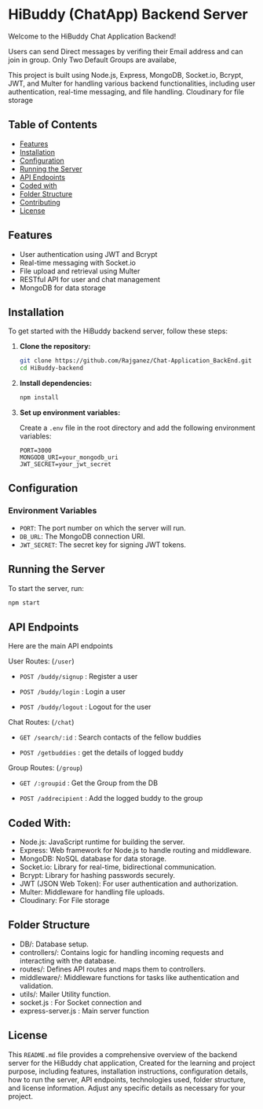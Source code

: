 # HiBuddy (ChatApp) Backend Server

Welcome to the HiBuddy Chat Application Backend!

Users can send Direct messages by verifing their Email address and can join in group. Only Two Default Groups are availabe,

This project is built using Node.js, Express, MongoDB, Socket.io, Bcrypt, JWT, and Multer for handling various backend functionalities, including user authentication, real-time messaging, and file handling. Cloudinary for file storage

## Table of Contents

- [Features](#features)
- [Installation](#installation)
- [Configuration](#configuration)
- [Running the Server](#running-the-server)
- [API Endpoints](#api-endpoints)
- [Coded with](#coded-with)
- [Folder Structure](#folder-structure)
- [Contributing](#contributing)
- [License](#license)

## Features

- User authentication using JWT and Bcrypt
- Real-time messaging with Socket.io
- File upload and retrieval using Multer
- RESTful API for user and chat management
- MongoDB for data storage

## Installation

To get started with the HiBuddy backend server, follow these steps:

1. **Clone the repository:**

   ```bash
   git clone https://github.com/Rajganez/Chat-Application_BackEnd.git
   cd HiBuddy-backend
   ```

2. **Install dependencies:**

   ```bash
   npm install
   ```

3. **Set up environment variables:**

   Create a `.env` file in the root directory and add the following environment variables:

   ```env
   PORT=3000
   MONGODB_URI=your_mongodb_uri
   JWT_SECRET=your_jwt_secret
   ```

## Configuration

### Environment Variables

- `PORT`: The port number on which the server will run.
- `DB_URL`: The MongoDB connection URI.
- `JWT_SECRET`: The secret key for signing JWT tokens.

## Running the Server

To start the server, run:

```bash
npm start
```

## API Endpoints

Here are the main API endpoints

User Routes: (`/user`)

- `POST /buddy/signup` : Register a user

- `POST /buddy/login` : Login a user

- `POST /buddy/logout` : Logout for the user

Chat Routes: (`/chat`)

- `GET /search/:id` : Search contacts of the fellow buddies

- `POST /getbuddies` : get the details of logged buddy

Group Routes: (`/group`)

- `GET /:groupid` : Get the Group from the DB

- `POST /addrecipient` : Add the logged buddy to the group

## Coded With: 

- Node.js: JavaScript runtime for building the server.
- Express: Web framework for Node.js to handle routing and middleware.
- MongoDB: NoSQL database for data storage.
- Socket.io: Library for real-time, bidirectional communication.
- Bcrypt: Library for hashing passwords securely.
- JWT (JSON Web Token): For user authentication and authorization.
- Multer: Middleware for handling file uploads.
- Cloudinary: For File storage

## Folder Structure

- DB/: Database setup.
- controllers/: Contains logic for handling incoming requests and interacting with the database.
- routes/: Defines API routes and maps them to controllers.
- middleware/: Middleware functions for tasks like authentication and validation.
- utils/: Mailer Utility function.
- socket.js : For Socket connection and
- express-server.js : Main server function

## License

This `README.md` file provides a comprehensive overview of the backend server for the HiBuddy chat application, Created for the learning and project purpose, including features, installation instructions, configuration details, how to run the server, API endpoints, technologies used, folder structure, and license information. Adjust any specific details as necessary for your project.
